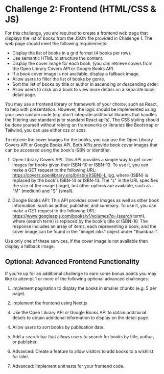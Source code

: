 # Challenge 2: Frontend (HTML/CSS & JS)

For this challenge, you are required to create a frontend web page that displays the list of books from the JSON file provided in Challenge 1. The web page should meet the following requirements:

- Display the list of books in a grid format (4 books per row).
- Use semantic HTML to structure the content.
- Display the cover image for each book, (you can retrieve covers from the Open Library Covers API or Google Books API.
- If a book cover image is not available, display a fallback image.
- Allow users to filter the list of books by genre.
- Sort the list of books by title or author in ascending or descending order.
- Allow users to click on a book to view more details on a separate book detail page.

You may use a frontend library or framework of your choice, such as React, to help with presentation. However, the logic should be implemented using your own custom code (e.g. don't integrate additional libraries that handles the filtering use standard js or standard React api's). The CSS styling should be done yourself without relying on frameworks or libraries like Bootstrap or Tailwind, you can use either css or scss.

To retrieve the cover images for the books, you can use the Open Library Covers API or Google Books API. Both APIs provide book cover images that can be accessed using the book's ISBN or identifier.

1) Open Library Covers API: This API provides a simple way to get cover images for books given their ISBN-10 or ISBN-13. To use it, you can make a GET request to the following URL: https://covers.openlibrary.org/b/isbn/{ISBN}-L.jpg, where {ISBN} is replaced by the book's ISBN-10 or ISBN-13. The "L" in the URL specifies the size of the image (large), but other options are available, such as "M" (medium) and "S" (small).

2) Google Books API: This API provides cover images as well as other book information, such as author, publisher, and summary. To use it, you can make a GET request to the following URL: https://www.googleapis.com/books/v1/volumes?q={search term}, where {search term} is replaced by the book's title or ISBN-10. The response includes an array of items, each representing a book, and the cover image can be found in the "imageLinks" object under "thumbnail".

Use only one of these services, if the cover image is not available then display a fallback image.

## Optional: Advanced Frontend Functionality

If you're up for an additional challenge to earn some bonus points you may like to attempt 1 or more of the following optional advanced challenges:

1. Implement pagination to display the books in smaller chunks (e.g. 5 per page).

2. Implement the frontend using Next.js

3. Use the Open Library API or Google Books API to obtain additional details to obtain additional information to display on the detail page.

4. Allow users to sort books by publication date.

5. Add a search bar that allows users to search for books by title, author, or publisher.

6. Advanced: Create a feature to allow visitors to add books to a wishlist for later.

7. Advanced: Implement unit tests for your frontend code.
